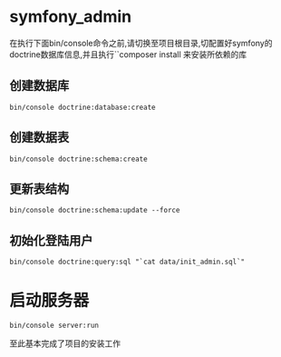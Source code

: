 symfony_admin
=============
在执行下面bin/console命令之前,请切换至项目根目录,切配置好symfony的doctrine数据库信息,并且执行``composer install 来安装所依赖的库

创建数据库
-------------

    bin/console doctrine:database:create

创建数据表
-------------

    bin/console doctrine:schema:create

更新表结构
-------------

    bin/console doctrine:schema:update --force

初始化登陆用户
--------------

    bin/console doctrine:query:sql "`cat data/init_admin.sql`"

启动服务器
=====

    bin/console server:run

至此基本完成了项目的安装工作
